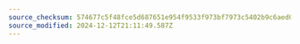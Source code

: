 ```yaml
---
source_checksum: 574677c5f48fce5d687651e954f9533f973bf7973c5402b9c6aed0ef4380ba0c
source_modified: 2024-12-12T21:11:49.587Z
---
```


